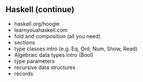 ## Haskell (continue)
* haskell.org/hoogle
* learnyouahaskell.com
* fold and composition (all you need)
* sections
* type classes intro (e.g. Eq, Ord, Num, Show, Read)
* Algebraic data types intro (Bool)
* type parameters
* recursive data structures
* records
